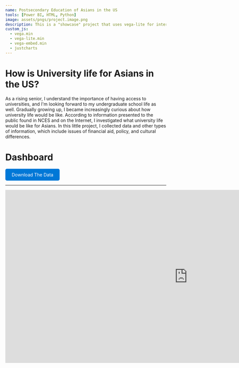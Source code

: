 ```yaml
---
name: Postsecondary Education of Asians in the US
tools: [Power BI, HTML, Python]
image: assets/pngs/project.image.png
description: This is a "showcase" project that uses vega-lite for interactive viz!
custom_js:
  - vega.min
  - vega-lite.min
  - vega-embed.min
  - justcharts
---
```


# How is University life for Asians in the US?

As a rising senior, I understand the importance of having access to universities, and I'm looking forward to my undergraduate school life as well. Gradually growing up, I became increasingly curious about how university life would be like.
According to information presented to the public found in NCES and on the Internet, I investigated what university life would be like for Asians. 
In this little project, I collected data and other types of information, which include issues of financial aid, policy, and cultural differences.

# Dashboard


<!-- 按钮部分 -->
<div class="left">
  <a href="{{ site.baseurl }}/assets/phd_clean.xlsx" download 
     style="display:inline-block;padding:10px 20px;background:#0078D7;color:#fff;
            text-decoration:none;border-radius:5px;">
     Download The Data
  </a>
</div>



---

<!-- Power BI 报表嵌入 -->
<iframe title="phd form" width="1140" height="541.25" src="https://app.powerbigov.us/reportEmbed?reportId=0a705c93-20b8-4004-8915-06f1ace54e4f&autoAuth=true&ctid=8552887c-cbc3-4ee5-9fd3-ea217e3026fc" frameborder="0" allowFullScreen="true"></iframe>
